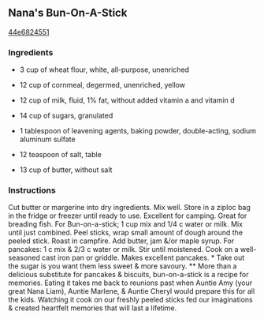 ## Nana's Bun-On-A-Stick

[44e6824551](http://www.food.com/recipe/nanas-bun-on-a-stick-509983)

### Ingredients

 - 3 cup of wheat flour, white, all-purpose, unenriched

 - 12 cup of cornmeal, degermed, unenriched, yellow

 - 12 cup of milk, fluid, 1% fat, without added vitamin a and vitamin d

 - 14 cup of sugars, granulated

 - 1 tablespoon of leavening agents, baking powder, double-acting, sodium aluminum sulfate

 - 12 teaspoon of salt, table

 - 13 cup of butter, without salt

### Instructions

Cut butter or margerine into dry ingredients. Mix well. Store in a ziploc bag in the fridge or freezer until ready to use. Excellent for camping. Great for breading fish. For Bun-on-a-stick; 1 cup mix and 1/4 c water or milk. Mix until just combined. Peel sticks, wrap small amount of dough around the peeled stick. Roast in campfire. Add butter, jam &/or maple syrup. For pancakes: 1 c mix & 2/3 c water or milk. Stir until moistened. Cook on a well-seasoned cast iron pan or griddle. Makes excellent pancakes. * Take out the sugar is you want them less sweet & more savoury. ** More than a delicious substitute for pancakes & biscuits, bun-on-a-stick is a recipe for memories. Eating it takes me back to reunions past when Auntie Amy (your great Nana Liam), Auntie Marlene, & Auntie Cheryl would prepare this for all the kids. Watching it cook on our freshly peeled sticks fed our imaginations & created heartfelt memories that will last a lifetime.